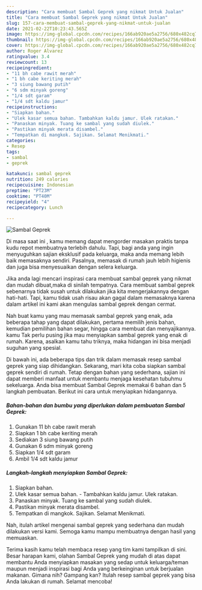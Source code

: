 ```yaml
---
description: "Cara membuat Sambal Geprek yang nikmat Untuk Jualan"
title: "Cara membuat Sambal Geprek yang nikmat Untuk Jualan"
slug: 157-cara-membuat-sambal-geprek-yang-nikmat-untuk-jualan
date: 2021-02-22T10:23:43.565Z
image: https://img-global.cpcdn.com/recipes/166ab920ae5a2756/680x482cq70/sambal-geprek-foto-resep-utama.jpg
thumbnail: https://img-global.cpcdn.com/recipes/166ab920ae5a2756/680x482cq70/sambal-geprek-foto-resep-utama.jpg
cover: https://img-global.cpcdn.com/recipes/166ab920ae5a2756/680x482cq70/sambal-geprek-foto-resep-utama.jpg
author: Roger Alvarez
ratingvalue: 3.4
reviewcount: 13
recipeingredient:
- "11 bh cabe rawit merah"
- "1 bh cabe keriting merah"
- "3 siung bawang putih"
- "6 sdm minyak goreng"
- "1/4 sdt garam"
- "1/4 sdt kaldu jamur"
recipeinstructions:
- "Siapkan bahan."
- "Ulek kasar semua bahan. Tambahkan kaldu jamur. Ulek ratakan."
- "Panaskan minyak. Tuang ke sambal yang sudah diulek."
- "Pastikan minyak merata disambel."
- "Tempatkan di mangkok. Sajikan. Selamat Menikmati."
categories:
- Resep
tags:
- sambal
- geprek

katakunci: sambal geprek 
nutrition: 249 calories
recipecuisine: Indonesian
preptime: "PT23M"
cooktime: "PT40M"
recipeyield: "4"
recipecategory: Lunch

---
```



![Sambal Geprek](https://img-global.cpcdn.com/recipes/166ab920ae5a2756/680x482cq70/sambal-geprek-foto-resep-utama.jpg)

Di masa  saat ini , kamu memang dapat mengorder masakan praktis tanpa kudu repot membuatnya terlebih dahulu. Tapi, bagi anda yang ingin menyuguhkan sajian eksklusif pada keluarga, maka anda memang lebih baik memasaknya sendiri. Pasalnya, memasak di rumah jauh lebih higienis dan juga bisa menyesuaikan dengan selera keluarga.

Jika anda lagi mencari inspirasi cara membuat sambal geprek yang nikmat dan mudah dibuat,maka di sinilah tempatnya. Cara membuat sambal geprek  sebenarnya tidak susah untuk dilakukan jika kita mengerjakannya dengan hati-hati. Tapi, kamu tidak usah risau akan gagal dalam memasaknya 
karena dalam artikel ini kami akan mengulas sambal geprek dengan cermat.  



Nah buat kamu yang mau memasak sambal geprek yang enak, ada beberapa tahap yang dapat dilakukan, pertama memilih jenis bahan, kemudian pemilihan bahan segar, hingga cara membuat dan menyajikannya. kamu Tak perlu pusing jika mau menyiapkan sambal geprek yang enak di rumah. Karena, asalkan kamu  tahu triknya, maka hidangan ini bisa menjadi suguhan yang spesial.

Di bawah ini, ada beberapa tips dan trik dalam memasak resep sambal geprek yang siap dihidangkan. Sekarang, mari kita coba siapkan sambal geprek sendiri di rumah. Tetap dengan bahan yang sederhana, sajian ini dapat memberi manfaat untuk membantu menjaga kesehatan tubuhmu sekeluarga. Anda bisa membuat Sambal Geprek memakai 6 bahan dan 5 langkah pembuatan. Berikut ini cara untuk menyiapkan hidangannya.

<!--inarticleads1-->

##### Bahan-bahan dan bumbu yang diperlukan dalam pembuatan Sambal Geprek:

1. Gunakan 11 bh cabe rawit merah
1. Siapkan 1 bh cabe keriting merah
1. Sediakan 3 siung bawang putih
1. Gunakan 6 sdm minyak goreng
1. Siapkan 1/4 sdt garam
1. Ambil 1/4 sdt kaldu jamur




<!--inarticleads2-->

##### Langkah-langkah menyiapkan Sambal Geprek:

1. Siapkan bahan.
1. Ulek kasar semua bahan. - Tambahkan kaldu jamur. Ulek ratakan.
1. Panaskan minyak. Tuang ke sambal yang sudah diulek.
1. Pastikan minyak merata disambel.
1. Tempatkan di mangkok. Sajikan. Selamat Menikmati.




Nah, itulah artikel mengenai  sambal geprek  yang sederhana dan mudah dilakukan versi kami. Semoga kamu mampu membuatnya dengan hasil yang memuaskan. 

Terima kasih kamu telah membaca resep yang tim kami tampilkan di sini. Besar harapan kami, olahan  Sambal Geprek yang mudah di atas dapat membantu Anda menyiapkan masakan yang sedap untuk keluarga/teman maupun menjadi inspirasi bagi Anda yang berkeinginan untuk berjualan makanan. Gimana nih? Gampang kan? Itulah resep sambal geprek yang bisa Anda lakukan di rumah. Selamat mencoba!


